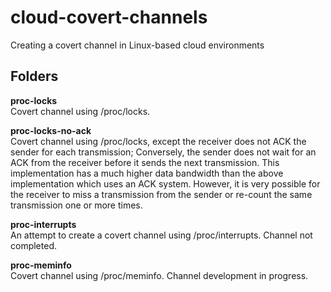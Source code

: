 # cloud-covert-channels
Creating a covert channel in Linux-based cloud environments

## Folders
**proc-locks**  
Covert channel using /proc/locks.  

**proc-locks-no-ack**  
Covert channel using /proc/locks, except the receiver does not ACK the sender for each transmission; Conversely, the sender
does not wait for an ACK from the receiver before it sends the next transmission. This implementation has a much higher data
bandwidth than the above implementation which uses an ACK system. However, it is very possible for the receiver to miss a transmission 
from the sender or re-count the same transmission one or more times.  

**proc-interrupts**  
An attempt to create a covert channel using /proc/interrupts. Channel not completed.  

**proc-meminfo**  
Covert channel using /proc/meminfo. Channel development in progress.  
